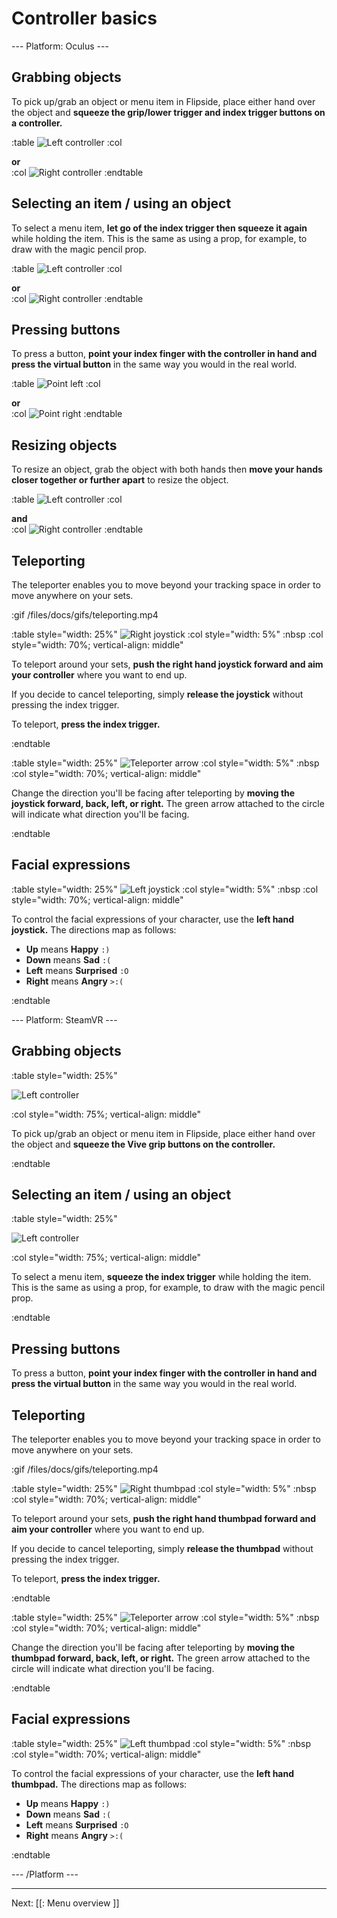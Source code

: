 # Controller basics

--- Platform: Oculus ---

## Grabbing objects

To pick up/grab an object or menu item in Flipside, place either hand over the object and **squeeze the grip/lower trigger and index trigger buttons on a controller.**

:table
	![Left controller](/files/docs/graphics/Oculus-touch-alt_L-trigger_L-grip.png)
:col
	<div class="center middle"><b>or</b></div>
:col
	![Right controller](/files/docs/graphics/Oculus-touch_R-trigger_R-grip.png)
:endtable

## Selecting an item / using an object

To select a menu item, **let go of the index trigger then squeeze it again** while holding the item. This is the same as using a prop, for example,
to draw with the magic pencil prop.

:table
	![Left controller](/files/docs/graphics/Oculus-touch_L-trigger_L-grip.png)
:col
	<div class="center middle"><b>or</b></div>
:col
	![Right controller](/files/docs/graphics/Oculus-touch_R-trigger-f_R-grip.png)
:endtable

## Pressing buttons

To press a button, **point your index finger with the controller in hand and press the virtual button** in the same way you would in the real world.

:table
	![Point left](/files/docs/graphics/Oculus-touch_L-point.png)
:col
	<div class="center middle"><b>or</b></div>
:col
	![Point right](/files/docs/graphics/Oculus-touch_R-point.png)
:endtable

## Resizing objects

To resize an object, grab the object with both hands then **move your hands closer together or further apart** to resize the object.

:table
	![Left controller](/files/docs/graphics/Oculus-touch-alt_L-trigger_L-grip.png)
:col
	<div class="center middle"><b>and</b></div>
:col
	![Right controller](/files/docs/graphics/Oculus-touch_R-trigger_R-grip.png)
:endtable

## Teleporting

The teleporter enables you to move beyond your tracking space in order to move anywhere
on your sets.

:gif /files/docs/gifs/teleporting.mp4

:table style="width: 25%"
	![Right joystick](/files/docs/graphics/Oculus-touch_R-joystick.png)
:col style="width: 5%"
	:nbsp
:col style="width: 70%; vertical-align: middle"

To teleport around your sets, **push the right hand joystick forward and aim your controller** where you want to end up.

If you decide to cancel teleporting, simply **release the joystick** without pressing the index trigger.

To teleport, **press the index trigger.**

:endtable

:table style="width: 25%"
	![Teleporter arrow](/files/docs/graphics/teleport-arrow.png)
:col style="width: 5%"
	:nbsp
:col style="width: 70%; vertical-align: middle"

Change the direction you'll be facing after teleporting by **moving the joystick forward, back, left, or right.** The green arrow attached to the circle will indicate what direction you'll be facing.

:endtable

## Facial expressions

:table style="width: 25%"
	![Left joystick](/files/docs/graphics/Oculus-touch_L-joystick.png)
:col style="width: 5%"
	:nbsp
:col style="width: 70%; vertical-align: middle"
	
To control the facial expressions of your character, use the **left hand joystick.** The directions map as follows:

* **Up** means **Happy** `:)`
* **Down** means **Sad** `:(`
* **Left** means **Surprised** `:O`
* **Right** means **Angry** `>:(`
	
:endtable

--- Platform: SteamVR ---

## Grabbing objects

:table style="width: 25%"

![Left controller](/files/docs/graphics/Vive_grip.png)

:col style="width: 75%; vertical-align: middle"

To pick up/grab an object or menu item in Flipside, place either hand over the object and **squeeze the Vive grip buttons on the controller.**

:endtable

## Selecting an item / using an object

:table style="width: 25%"

![Left controller](/files/docs/graphics/Vive_grip-f_trigger.png)

:col style="width: 75%; vertical-align: middle"

To select a menu item, **squeeze the index trigger** while holding the item. This is the same as using a prop, for example,
to draw with the magic pencil prop.

:endtable

## Pressing buttons

To press a button, **point your index finger with the controller in hand and press the virtual button** in the same way you would in the real world.

## Teleporting

The teleporter enables you to move beyond your tracking space in order to move anywhere
on your sets.

:gif /files/docs/gifs/teleporting.mp4

:table style="width: 25%"
	![Right thumbpad](/files/docs/graphics/Vive_joystick.png)
:col style="width: 5%"
	:nbsp
:col style="width: 70%; vertical-align: middle"

To teleport around your sets, **push the right hand thumbpad forward and aim your controller** where you want to end up.

If you decide to cancel teleporting, simply **release the thumbpad** without pressing the index trigger.

To teleport, **press the index trigger.**

:endtable

:table style="width: 25%"
	![Teleporter arrow](/files/docs/graphics/teleport-arrow.png)
:col style="width: 5%"
	:nbsp
:col style="width: 70%; vertical-align: middle"

Change the direction you'll be facing after teleporting by **moving the thumbpad forward, back, left, or right.** The green arrow attached to the circle will indicate what direction you'll be facing.

:endtable

## Facial expressions

:table style="width: 25%"
	![Left thumbpad](/files/docs/graphics/Vive_joystick.png)
:col style="width: 5%"
	:nbsp
:col style="width: 70%; vertical-align: middle"
	
To control the facial expressions of your character, use the **left hand thumbpad.** The directions map as follows:

* **Up** means **Happy** `:)`
* **Down** means **Sad** `:(`
* **Left** means **Surprised** `:O`
* **Right** means **Angry** `>:(`

:endtable

--- /Platform ---

---

Next: [[: Menu overview ]]
